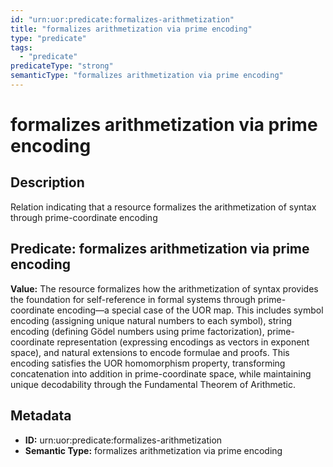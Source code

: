 ```yaml
---
id: "urn:uor:predicate:formalizes-arithmetization"
title: "formalizes arithmetization via prime encoding"
type: "predicate"
tags:
  - "predicate"
predicateType: "strong"
semanticType: "formalizes arithmetization via prime encoding"
---
```


# formalizes arithmetization via prime encoding

## Description

Relation indicating that a resource formalizes the arithmetization of syntax through prime-coordinate encoding

## Predicate: formalizes arithmetization via prime encoding

**Value:** The resource formalizes how the arithmetization of syntax provides the foundation for self-reference in formal systems through prime-coordinate encoding—a special case of the UOR map. This includes symbol encoding (assigning unique natural numbers to each symbol), string encoding (defining Gödel numbers using prime factorization), prime-coordinate representation (expressing encodings as vectors in exponent space), and natural extensions to encode formulae and proofs. This encoding satisfies the UOR homomorphism property, transforming concatenation into addition in prime-coordinate space, while maintaining unique decodability through the Fundamental Theorem of Arithmetic.

## Metadata

- **ID:** urn:uor:predicate:formalizes-arithmetization
- **Semantic Type:** formalizes arithmetization via prime encoding
